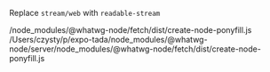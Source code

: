 Replace `stream/web` with `readable-stream`

/node_modules/@whatwg-node/fetch/dist/create-node-ponyfill.js
/Users/czysty/p/expo-tada/node_modules/@whatwg-node/server/node_modules/@whatwg-node/fetch/dist/create-node-ponyfill.js